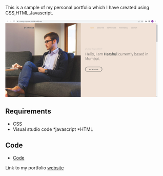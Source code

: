 This is a sample of my personal portfolio which I have created using CSS,HTML,Javascript.








<img src="data/Screenshot 12 Feb.png" height="240" >













## Requirements
* CSS
* Visual studio code
*javascript
*HTML

## Code 

* [Code](code/)

Link to my portfolio [website](https://roaring-creponne-3ab506.netlify.app/)




